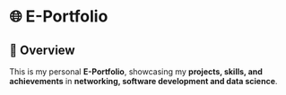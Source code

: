 # 🌐 E-Portfolio  

## 📌 Overview  
This is my personal **E-Portfolio**, showcasing my **projects, skills, and achievements** in **networking, software development and data science**.  
